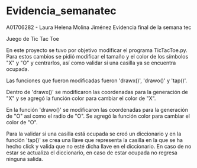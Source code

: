 # Evidencia_semanatec
A01706282 - Laura Helena Molina Jiménez
Evidencia final de la semana tec

Juego de Tic Tac Toe

En este proyecto se tuvo por objetivo modificar el programa TicTacToe.py.
Para estos cambios se pidió modificar el tamaño y el color de los símbolos 
"X" y "O" y centrarlos, así como validar si una casilla ya se encuentra 
ocupada.

Las funciones que fueron modificadas fueron 'drawx()', 'drawo()' y 'tap()'.

Dentro de 'drawx()' se modificaron las coordenadas para la generación de "X" 
y se agregó la función color para cambiar el color de "X".

En la  función 'drawo()' se modificaron las coordenadas para la generación de 
"O" así como el radio de "O". Se agregó la función color para cambiar el 
color de "O".

Para la validar si una casilla está ocupada se creó un diccionario y en la 
función 'tap()' se crea una llave que representa la casilla en la que se ha
hecho click y valida que no esté dicha llave en el diccionario. En caso de
no estar se actualiza el diccionario, en caso de estar ocupada no regresa
ninguna salida.
